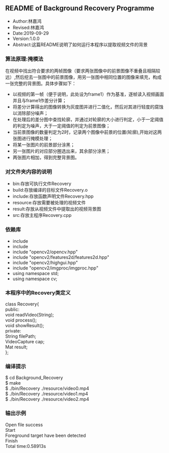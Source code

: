 ## README of Background Recovery Programme
- Author:林嘉鸿
- Revised:林嘉鸿
- Date:2019-09-29
- Version:1.0.0
- Abstract:这篇README说明了如何运行本程序以提取视频文件的背景

### 算法原理:掩模法
在视频中找出符合要求的两帧图像（要求两张图像中的前景图像不重叠且相隔较远）,然后挖去一张图中的前景图像，用另一张图中相同位置的图像来填充，构成一张完整的背景图。具体步骤如下：
- 以视频的第一帧（便于说明，此处设为frame1）作为基准，逐帧读入视频画面并且与frame1作差分计算；
- 将差分计算得出的图像转换为灰度图并进行二值化，然后对其进行轻度的腐蚀以消除部分噪声；
- 在处理后的差分图中查找轮廓，并通过对轮廓的大小进行判定，小于一定阈值的判定为噪声，大于一定阈值的判定为前景图像；
- 当前景图像的数量判定为2时，记录两个图像中前景的位置(轮廓),开始对这两张图进行掩模处理；
- 将某一张图片的前景部分涂黑；
- 另一张图片的对应部分圈选出来，其余部分涂黑；
- 两张图片相加，得到完整背景图。

### 对文件夹内容的说明
- bin:存放可执行文件Recovery
- build:存放编译的目标文件Recovery.o
- include:存放函数声明文件Recovery.hpp
- resource:存放需要被处理的视频文件
- result:存放从视频文件中提取出的视频背景图
- src:存放主程序Recovery.cpp

### 依赖库
- include <iostream>
- include <string>
- include "opencv2/opencv.hpp"
- include "opencv2/features2d/features2d.hpp"
- include "opencv2/highgui.hpp"
- include "opencv2/imgproc/imgproc.hpp"
- using namespace std;
- using namespace cv;

### 本程序中的Recovery类定义
class Recovery{   
        public:    
                void readVideo(String);   
                void process();   
                void showResult();   
        private:   
                String filePath;   
                VideoCapture cap;   
                Mat result;   
};


### 编译提示
$ cd Background_Recovery   
$ make   
$ ./bin/Recovery ./resource/video0.mp4   
$ ./bin/Recovery ./resource/video1.mp4   
$ ./bin/Recovery ./resource/video2.mp4   

### 输出示例
Open file success   
Start   
Foreground target have been detected    
Finish   
Total time:0.58913s   

